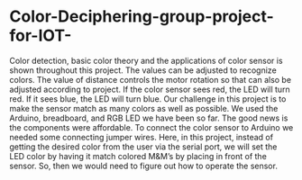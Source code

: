 # Color-Deciphering-group-project-for-IOT-
Color detection, basic color theory and the applications of color sensor is shown throughout this project. The values can be adjusted to recognize colors. The value of distance controls the motor rotation so that can also be adjusted according to project. If the color sensor sees red, the LED will turn red. If it sees blue, the LED will turn blue. Our challenge in this project is to make the sensor match as many colors as well as possible. We used the Arduino, breadboard, and RGB LED we have been so far. The good news is the components were affordable. To connect the color sensor to Arduino we needed some connecting jumper wires. Here, in this project, instead of getting the desired color from the user via the serial port, we will set the LED color by having it match colored M&M’s by placing in front of the sensor. So, then we would need to figure out how to operate the sensor. 

